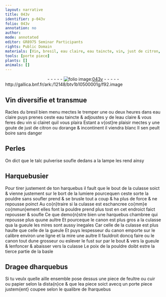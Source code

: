 ```yaml
---
layout: narrative
title: 043v
identifier: p-043v
folio: 043v
annotation: no
author:
mode: annotated
editor: GR8975 Seminar Participants
rights: Public Domain
materials: [Vin, bresil, eau claire, eau taincte, vin, just de citron, orange, Perles, talc pulverise, pouldre, feultre, cuir, papier]
tools: [porte piece]
plants: []
animals: []
---
```


<div class="folio" align="center">- - - - - <a href="http://gallica.bnf.fr/ark:/12148/btv1b10500001g/f92.image" target="_blank"><img src="https://cu-mkp.github.io/2017-workshop-edition/assets/photo-icon.png" alt="folio image: " style="display:inline-block; margin-bottom:-3px;"/>043v</a> - - - - - </div> http://gallica.bnf.fr/ark:/12148/btv1b10500001g/f92.image   

## <span class="m">Vin</span> diversifie et transmue

 
Racles du <span class="m">bresil</span> bien menu mectes le tremper <span class="ms">une ou deux heures</span> dans <span class="m">eau claire</span> puys prenes ceste <span class="m">eau taincte</span> & adjoustes y de l<span class="m">eau claire</span> & vous feres deu <span class="m">vin</span> si clairet quil vous plaira Estant a v{ost}re plaisir mectes y une goute de <span class="m">just de citron</span> ou d<span class="m">orange</span> & incontinent il viendra blanc Il sen peult boire sans danger 
    

## <span class="m">Perles</span>

 
On dict que le <span class="m">talc pulverise</span> soufle dedans a la lampe les rend ainsy 
    

## <span class="pro">Harquebusier</span>

 
Pour tirer justement de ton harquebus il fault que le bout de la culasse soict & vienne justement sur le bort de la lumiere pourcequen ceste sorte la <span class="m">pouldre</span> sans soufler prend & se brusle tout a coup & ha plus de force & ne repousse poinct Au co{n}traire si la culasse est eschancree co{mm}e co{mmun}ement elles font la <span class="m">pouldre</span> prend plus tost en cet endroict faict repousser & soufle Ce que demo{n}stre bien une harquebus chambree qui repousse plus quune aultre Et pourceque le canon est plus gros a la culasse qua la gueule les mires sont aussy inegales Car celle de la culasse est plus haulte que celle de la gueule Et puys lespesseur du canon emporte sur le calibre environ une ligne et la mire une aultre Il fauldroit doncq faire ou le canon tout dune grosseur ou eslever le fust sur par le bout & vers la gueule & lenfoncer & abaisser vers la culasse Le poix de la <span class="m">pouldre</span> doibt estre la tierce partie de la basle 
    

## Dragee dharquebus

 
Si tu veulx quelle aille ensemble pose dessus une piece de <span class="m">feultre</span> ou <span class="m">cuir</span> ou <span class="m">papier</span> selon la dista{n}ce & que lea piece soict avecq un <span class="tl">porte piece</span> justem{ent} coupee selon le qualibre de lharquebus 
 